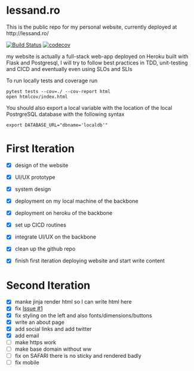 # lessand.ro
<p>This is the public repo for my personal website, currently deployed at http://lessand.ro/</p>

[![Build Status](https://travis-ci.com/SolbiatiAlessandro/lessand.ro.svg?branch=master)](https://travis-ci.com/SolbiatiAlessandro/lessand.ro)
[![codecov](https://codecov.io/gh/SolbiatiAlessandro/lessand.ro/branch/master/graph/badge.svg)](https://codecov.io/gh/SolbiatiAlessandro/lessand.ro)

my website is actually a full-stack web-app deployed on Heroku built with Flask and Postgresql, I will try to follow best practices in TDD, unit-testing and CICD and eventually even using SLOs and SLIs

To run locally tests and coverage run
```
pytest tests --cov=./ --cov-report html
open htmlcov/index.html
```

You should also export a local variable with the location of the local PostrgreSQL database with the following syntax
```
export DATABASE_URL="dbname='localdb'"
```

First Iteration
===============

- [X] design of the website
- [X] UI/UX prototype
- [X] system design
- [X] deployment on my local machine of the backbone
- [X] deployment on heroku of the backbone
- [X] set up CICD routines
- [X] integrate UI/UX on the backbone
- [X] clean up the github repo
- [X] finish first iteration deploying website and start write content


Second Iteration
================

- [X] manke jinja render html so I can write html here 
- [X] fix [Issue #1](https://github.com/SolbiatiAlessandro/lessand.ro/issues/1)
- [X] fix styling on the left and also fonts/dimensions/buttons 
- [X] write an about page 
- [X] add social links and add twitter 
- [X] add email
- [ ] make https work 
- [ ] make base domain without ww
- [ ] fix on SAFARI there is no sticky and rendered badly 
- [ ] fix mobile
